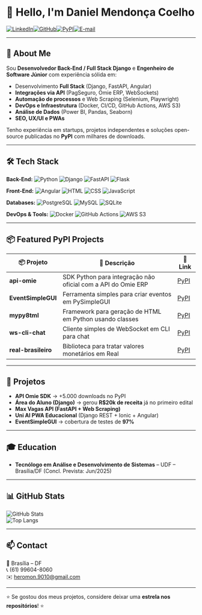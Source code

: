# 👋 Hello, I'm Daniel Mendonça Coelho  

[![LinkedIn](https://img.shields.io/badge/LinkedIn-Connect-blue?style=flat-square&logo=linkedin)](https://www.linkedin.com/in/daniel-coelho90/)[![GitHub](https://img.shields.io/badge/GitHub-Follow-black?style=flat-square&logo=github)](https://github.com/MikalROn)[![PyPI](https://img.shields.io/badge/PyPI-Packages-3775A9?style=flat-square&logo=pypi&logoColor=white)](https://pypi.org/user/KhijadHiliad/)[![E-mail](https://img.shields.io/badge/Email-Contact-red?style=flat-square&logo=gmail&logoColor=white)](mailto:heromon.9010@gmail.com)  

---

## 🚀 About Me  
Sou **Desenvolvedor Back-End / Full Stack Django** e **Engenheiro de Software Júnior** com experiência sólida em:  

- Desenvolvimento **Full Stack** (Django, FastAPI, Angular)  
- **Integrações via API** (PagSeguro, Omie ERP, WebSockets)  
- **Automação de processos** e Web Scraping (Selenium, Playwright)  
- **DevOps e Infraestrutura** (Docker, CI/CD, GitHub Actions, AWS S3)  
- **Análise de Dados** (Power BI, Pandas, Seaborn)  
- **SEO, UX/UI e PWAs**  

Tenho experiência em startups, projetos independentes e soluções open-source publicadas no **PyPI** com milhares de downloads.  

---

## 🛠 Tech Stack  

**Back-End:** ![Python](https://img.shields.io/badge/Python-3776AB?style=flat-square&logo=python&logoColor=white) ![Django](https://img.shields.io/badge/Django-092E20?style=flat-square&logo=django&logoColor=white) ![FastAPI](https://img.shields.io/badge/FastAPI-009688?style=flat-square&logo=fastapi&logoColor=white) ![Flask](https://img.shields.io/badge/Flask-000000?style=flat-square&logo=flask&logoColor=white)  

**Front-End:** ![Angular](https://img.shields.io/badge/Angular-DD0031?style=flat-square&logo=angular&logoColor=white) ![HTML](https://img.shields.io/badge/HTML5-E34F26?style=flat-square&logo=html5&logoColor=white) ![CSS](https://img.shields.io/badge/CSS3-1572B6?style=flat-square&logo=css3&logoColor=white) ![JavaScript](https://img.shields.io/badge/JavaScript-F7DF1E?style=flat-square&logo=javascript&logoColor=black)  

**Databases:** ![PostgreSQL](https://img.shields.io/badge/PostgreSQL-4169E1?style=flat-square&logo=postgresql&logoColor=white) ![MySQL](https://img.shields.io/badge/MySQL-4479A1?style=flat-square&logo=mysql&logoColor=white) ![SQLite](https://img.shields.io/badge/SQLite-003B57?style=flat-square&logo=sqlite&logoColor=white)  

**DevOps & Tools:** ![Docker](https://img.shields.io/badge/Docker-2496ED?style=flat-square&logo=docker&logoColor=white) ![GitHub Actions](https://img.shields.io/badge/GitHub%20Actions-2088FF?style=flat-square&logo=github-actions&logoColor=white) ![AWS S3](https://img.shields.io/badge/AWS%20S3-569A31?style=flat-square&logo=amazon-aws&logoColor=white)  

---

## 📦 Featured PyPI Projects  

| 📦 Projeto | 🚀 Descrição | 🔗 Link |
|------------|-------------|---------|
| **api-omie** | SDK Python para integração não oficial com a API do Omie ERP | [PyPI](https://pypi.org/project/api-omie/) |
| **EventSimpleGUI** | Ferramenta simples para criar eventos em PySimpleGUI | [PyPI](https://pypi.org/project/EventSimpleGUI/) |
| **mypy8tml** | Framework para geração de HTML em Python usando classes | [PyPI](https://pypi.org/project/mypy8tml/) |
| **ws-cli-chat** | Cliente simples de WebSocket em CLI para chat | [PyPI](https://pypi.org/project/ws-cli-chat/) |
| **real-brasileiro** | Biblioteca para tratar valores monetários em Real | [PyPI](https://pypi.org/project/real-brasileiro/) |

---

## 🌟 Projetos

- **API Omie SDK** → +5.000 downloads no PyPI 
- **Área do Aluno (Django)** → gerou **R$20k de receita** já no primeiro edital  
- **Max Vagas API (FastAPI + Web Scraping)**  
- **Uni AI PWA Educacional** (Django REST + Ionic + Angular)  
- **EventSimpleGUI** → cobertura de testes de **97%**  

---

## 🎓 Education  

- **Tecnólogo em Análise e Desenvolvimento de Sistemas** – UDF – Brasília/DF (Concl. Prevista: Jun/2025)  

---

## 📊 GitHub Stats  

![GitHub Stats](https://github-readme-stats.vercel.app/api?username=MikalROn&show_icons=true&theme=tokyonight)  
![Top Langs](https://github-readme-stats.vercel.app/api/top-langs/?username=MikalROn&layout=compact&theme=tokyonight)  

---

## 📫 Contact  

📍 Brasília – DF  
📞 (61) 99604-8060  
✉️ [heromon.9010@gmail.com](mailto:heromon.9010@gmail.com)  

---
⭐ Se gostou dos meus projetos, considere deixar uma **estrela nos repositórios**! ⭐  

